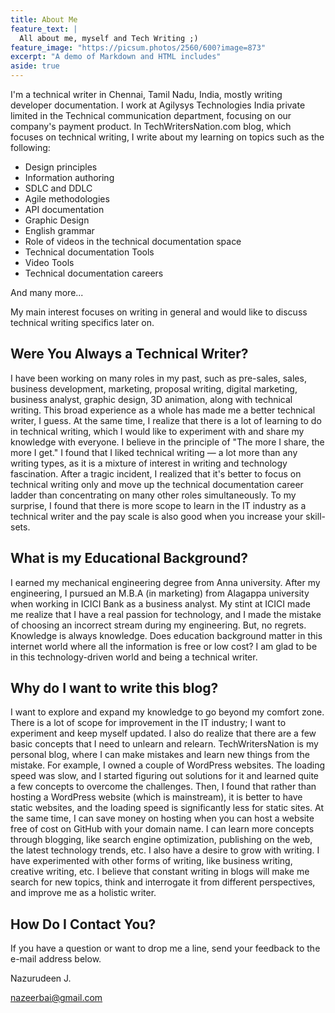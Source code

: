 ```yaml
---
title: About Me
feature_text: |
  All about me, myself and Tech Writing ;)
feature_image: "https://picsum.photos/2560/600?image=873"
excerpt: "A demo of Markdown and HTML includes"
aside: true
---
```


I'm a technical writer in Chennai, Tamil Nadu, India, mostly writing developer documentation. I work at Agilysys Technologies India private limited in the Technical communication department, focusing on our company's payment product.
In TechWritersNation.com blog, which focuses on technical writing, I write about my learning on topics such as the following:
  * Design principles
  * Information authoring
  * SDLC and DDLC
  * Agile methodologies
  * API documentation
  * Graphic Design
  * English grammar
  * Role of videos in the technical documentation space
  * Technical documentation Tools
  * Video Tools
  * Technical documentation careers


And many more...

My main interest focuses on writing in general and would like to discuss technical writing specifics later on.

## Were You Always a Technical Writer?

I have been working on many roles in my past, such as pre-sales, sales, business development, marketing, proposal writing, digital marketing, business analyst, graphic design, 3D animation, along with technical writing. This broad experience as a whole has made me a better technical writer, I guess. At the same time, I realize that there is a lot of learning to do in technical writing, which I would like to experiment with and share my knowledge with everyone. I believe in the principle of "The more I share, the more I get."
I found that I liked technical writing — a lot more than any writing types, as it is a mixture of interest in writing and technology fascination. After a tragic incident, I realized that it's better to focus on technical writing only and move up the technical documentation career ladder than concentrating on many other roles simultaneously. To my surprise, I found that there is more scope to learn in the IT industry as a technical writer and the pay scale is also good when you increase your skill-sets.

## What is my Educational Background?
I earned my mechanical engineering degree from Anna university. After my engineering, I pursued an M.B.A (in marketing) from Alagappa university when working in ICICI Bank as a business analyst.
My stint at ICICI made me realize that I have a real passion for technology, and I made the mistake of choosing an incorrect stream during my engineering. But, no regrets. Knowledge is always knowledge. Does education background matter in this internet world where all the information is free or low cost? I am glad to be in this technology-driven world and being a technical writer.

## Why do I want to write this blog?
I want to explore and expand my knowledge to go beyond my comfort zone. There is a lot of scope for improvement in the IT industry; I want to experiment and keep myself updated. I also do realize that there are a few basic concepts that I need to unlearn and relearn.
TechWritersNation is my personal blog, where I can make mistakes and learn new things from the mistake.
For example, I owned a couple of WordPress websites. The loading speed was slow, and I started figuring out solutions for it and learned quite a few concepts to overcome the challenges. Then, I found that rather than hosting a WordPress website (which is mainstream), it is better to have static websites, and the loading speed is significantly less for static sites. At the same time, I can save money on hosting when you can host a website free of cost on GitHub with your domain name. I can learn more concepts through blogging, like search engine optimization, publishing on the web, the latest technology trends, etc.
I also have a desire to grow with writing. I have experimented with other forms of writing, like business writing, creative writing, etc. I believe that constant writing in blogs will make me search for new topics, think and interrogate it from different perspectives, and improve me as a holistic writer.

## How Do I Contact You?
If you have a question or want to drop me a line, send your feedback to the e-mail address below.

Nazurudeen J.

nazeerbai@gmail.com
